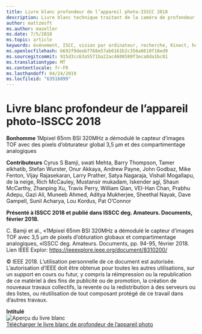 ```yaml
---
title: Livre blanc profondeur de l’appareil photo-ISSCC 2018
description: Livre blanc technique traitant de la caméra de profondeur à utiliser dans Project Kinect pour Azure et la prochaine version de HoloLens.
author: mattzmsft
ms.author: mazeller
ms.date: 7/5/2018
ms.topic: article
keywords: événement, ISCC, vision par ordinateur, recherche, Kinect, hololens, Depth, tof
ms.openlocfilehash: b692f9deeb7768e57ab6161b2c356a6610f18ed9
ms.sourcegitcommit: 915d3cc63a5571ba22ac4608589f3eca8da1bc81
ms.translationtype: MT
ms.contentlocale: fr-FR
ms.lasthandoff: 04/24/2019
ms.locfileid: "63516899"
---
```

# <a name="depth-camera-whitepaper---isscc-2018"></a>Livre blanc profondeur de l’appareil photo-ISSCC 2018

**Bonhomme** 1Mpixel 65nm BSI 320MHz a démodulé le capteur d’images TOF avec des pixels d’obturateur global 3,5 μm et des compartimentage analogiques

**Contributeurs** Cyrus S Bamji, swati Mehta, Barry Thompson, Tamer elkhatib, Stefan Wurster, Onur Akkaya, Andrew Payne, John Godbaz, Mike Fenton, Vijay Rajasekaran, Larry Prather, Satya Nagaraja, Vishali Mogallapu, de la neige, Rich McCauley, Mustansir mukadam, Iskender agi, Shaun McCarthy, Zhanping Xu, Travis Perry, William Qian, VEI-Han Chan, Prabhu Adepu, Gazi Ali, Muneeb Ahmed, Aditya Mukherjee, Sheethal Nayak, Dave Gampell, Sunil Acharya, Lou Kordus, Pat O’Connor

**Présenté à ISSCC 2018 et publié dans ISSCC deg. Amateurs. Documents, février 2018.**

C. Bamji et al., «1Mpixel 65nm BSI 320MHz a démodulé le capteur d’images TOF avec 3,5 μm de pixels d’obturation globaux et compartimentage analogiques, «ISSCC deg. Amateurs. Documents, pp. 94-95, février 2018. Lien IEEE Explor: https://ieeexplore.ieee.org/document/8310200/

© IEEE 2018. L’utilisation personnelle de ce document est autorisée. L’autorisation d’IEEE doit être obtenue pour toutes les autres utilisations, sur un support en cours ou futur, y compris la réimpression ou la republication de ce matériel à des fins de publicité ou de promotion, la création de nouveaux travaux collectifs, la revente ou la redistribution à des serveurs ou des listes, ou réutilisation de tout composant protégé de ce travail dans d’autres travaux.

**Intitulé**<br>
![Aperçu du livre blanc](images/depth-camera-isscc.PNG)<br>
[Télécharger le livre blanc de profondeur de l’appareil photo](images/Depth-Camera-ISSCC-2018.pdf)
